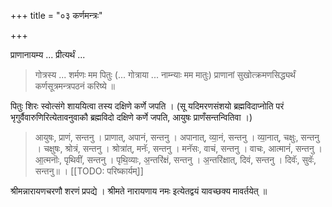 +++
title = "०३ कर्णमन्त्रः"

+++

प्राणानायम्य ... प्रीत्यर्थं ... 

> गोत्रस्य ... शर्मणः मम पितुः (... गोत्राया ... नाम्न्याः मम मातुः) प्राणानां सुखोत्क्रमणसिद्ध्यर्थं कर्णसूत्रमन्त्रपठनं करिष्ये ॥ 

पितुः शिरः स्वोत्संगे शाययित्वा तस्य दक्षिणे कर्णे जपति । (सू यदिमरणसंशयो ब्रह्मविदाप्नोति परं भृगुर्वैवारुणिरित्येतावनुवाकौ ब्रह्मविदो दक्षिणे कर्णे जपति, आयुषः प्राणँसन्तन्वितिवा ।)

> आयुषः, प्राणं, सन्तनु । प्राणात्, अपानं, सन्तनु । अपानात्, व्या॒नं, सन्तनु । व्या॒नात्, चक्षुः, सन्तनु । चक्षुषः, श्रोत्रं, सन्तनु । श्रोत्रा॑त्, मनॅः, सन्तनु । मनॅसः, वाचं, सन्तनु । वाचः, आत्मानं॑, सन्तनु । आ॒त्मनॊः, पृथिवीं, सन्तनु । पृथि॒व्याः, अ॒न्तरि॑क्षं, सन्तनु । अ॒न्तरि॑क्षात्, दिवं, सन्तनु । दिवॅः, सुवॅः, सन्तनु॥ ।
[[TODO: परिष्कार्यम्]]

श्रीमन्नारायणचरणौ शरणं प्रपद्ये । श्रीमते नारायणाय नमः इत्येतद्वयं यावच्छक्य मावर्तयेत् ॥